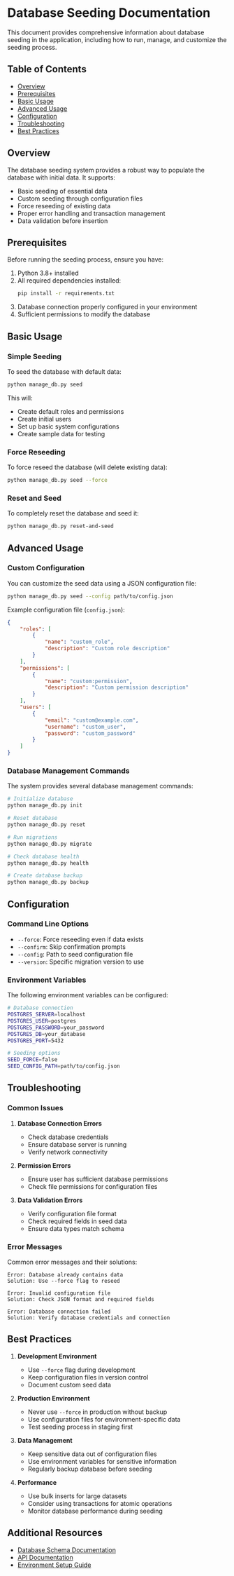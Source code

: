 # Database Seeding Documentation

This document provides comprehensive information about database seeding in the application, including how to run, manage, and customize the seeding process.

## Table of Contents
- [Overview](#overview)
- [Prerequisites](#prerequisites)
- [Basic Usage](#basic-usage)
- [Advanced Usage](#advanced-usage)
- [Configuration](#configuration)
- [Troubleshooting](#troubleshooting)
- [Best Practices](#best-practices)

## Overview

The database seeding system provides a robust way to populate the database with initial data. It supports:
- Basic seeding of essential data
- Custom seeding through configuration files
- Force reseeding of existing data
- Proper error handling and transaction management
- Data validation before insertion

## Prerequisites

Before running the seeding process, ensure you have:

1. Python 3.8+ installed
2. All required dependencies installed:
   ```bash
   pip install -r requirements.txt
   ```
3. Database connection properly configured in your environment
4. Sufficient permissions to modify the database

## Basic Usage

### Simple Seeding

To seed the database with default data:

```bash
python manage_db.py seed
```

This will:
- Create default roles and permissions
- Create initial users
- Set up basic system configurations
- Create sample data for testing

### Force Reseeding

To force reseed the database (will delete existing data):

```bash
python manage_db.py seed --force
```

### Reset and Seed

To completely reset the database and seed it:

```bash
python manage_db.py reset-and-seed
```

## Advanced Usage

### Custom Configuration

You can customize the seed data using a JSON configuration file:

```bash
python manage_db.py seed --config path/to/config.json
```

Example configuration file (`config.json`):
```json
{
    "roles": [
        {
            "name": "custom_role",
            "description": "Custom role description"
        }
    ],
    "permissions": [
        {
            "name": "custom:permission",
            "description": "Custom permission description"
        }
    ],
    "users": [
        {
            "email": "custom@example.com",
            "username": "custom_user",
            "password": "custom_password"
        }
    ]
}
```

### Database Management Commands

The system provides several database management commands:

```bash
# Initialize database
python manage_db.py init

# Reset database
python manage_db.py reset

# Run migrations
python manage_db.py migrate

# Check database health
python manage_db.py health

# Create database backup
python manage_db.py backup
```

## Configuration

### Command Line Options

- `--force`: Force reseeding even if data exists
- `--confirm`: Skip confirmation prompts
- `--config`: Path to seed configuration file
- `--version`: Specific migration version to use

### Environment Variables

The following environment variables can be configured:

```bash
# Database connection
POSTGRES_SERVER=localhost
POSTGRES_USER=postgres
POSTGRES_PASSWORD=your_password
POSTGRES_DB=your_database
POSTGRES_PORT=5432

# Seeding options
SEED_FORCE=false
SEED_CONFIG_PATH=path/to/config.json
```

## Troubleshooting

### Common Issues

1. **Database Connection Errors**
   - Check database credentials
   - Ensure database server is running
   - Verify network connectivity

2. **Permission Errors**
   - Ensure user has sufficient database permissions
   - Check file permissions for configuration files

3. **Data Validation Errors**
   - Verify configuration file format
   - Check required fields in seed data
   - Ensure data types match schema

### Error Messages

Common error messages and their solutions:

```
Error: Database already contains data
Solution: Use --force flag to reseed

Error: Invalid configuration file
Solution: Check JSON format and required fields

Error: Database connection failed
Solution: Verify database credentials and connection
```

## Best Practices

1. **Development Environment**
   - Use `--force` flag during development
   - Keep configuration files in version control
   - Document custom seed data

2. **Production Environment**
   - Never use `--force` in production without backup
   - Use configuration files for environment-specific data
   - Test seeding process in staging first

3. **Data Management**
   - Keep sensitive data out of configuration files
   - Use environment variables for sensitive information
   - Regularly backup database before seeding

4. **Performance**
   - Use bulk inserts for large datasets
   - Consider using transactions for atomic operations
   - Monitor database performance during seeding

## Additional Resources

- [Database Schema Documentation](database_schema.md)
- [API Documentation](api_documentation.md)
- [Environment Setup Guide](environment_setup.md) 